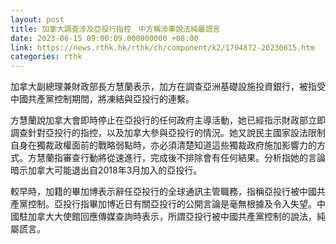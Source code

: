 ```yaml
---
layout: post
title: 加拿大調查涉及亞投行指控　中方稱涉事說法純屬謊言
date: 2023-06-15 09:00:09.000000000 +08:00
link: https://news.rthk.hk/rthk/ch/component/k2/1704872-20230615.htm
categories: rthk
---
```


加拿大副總理兼財政部長方慧蘭表示，加方在調查亞洲基礎設施投資銀行，被指受中國共產黨控制期間，將凍結與亞投行的連繫。

方慧蘭說加拿大會即時停止在亞投行的任何政府主導活動，她已經指示財政部立即調查針對亞投行的指控，以及加拿大參與亞投行的情況。她又說民主國家設法限制自身在獨裁政權面前的戰略弱點時，亦必須清楚知道這些獨裁政府施加影響力的方式。方慧蘭指審查行動將從速進行，完成後不排除會有任何結果。分析指她的言論暗示加拿大可能退出自2018年3月加入的亞投行。

較早時，加籍的畢加博表示辭任亞投行的全球通訊主管職務，指稱亞投行被中國共產黨控制。亞投行指畢加博近日有關亞投行的公開言論是毫無根據及令入失望。中國駐加拿大大使館回應傳媒查詢時表示，所謂亞投行被中國共產黨控制的說法，純屬謊言。
